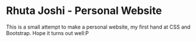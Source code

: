 # Rhuta Joshi - Personal Website

This is a small attempt to make a personal website, my first hand at CSS and Bootstrap. Hope it turns out well:P
